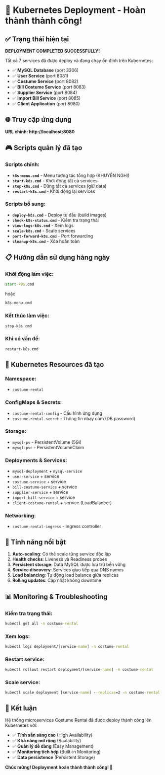 # 🎉 Kubernetes Deployment - Hoàn thành thành công!

## ✅ Trạng thái hiện tại

**DEPLOYMENT COMPLETED SUCCESSFULLY!**

Tất cả 7 services đã được deploy và đang chạy ổn định trên Kubernetes:

- ✅ **MySQL Database** (port 3306)
- ✅ **User Service** (port 8081) 
- ✅ **Costume Service** (port 8082)
- ✅ **Bill Costume Service** (port 8083)
- ✅ **Supplier Service** (port 8084)
- ✅ **Import Bill Service** (port 8085)
- ✅ **Client Application** (port 8080)

## 🌐 Truy cập ứng dụng

**URL chính: http://localhost:8080**

## 🎮 Scripts quản lý đã tạo

### Scripts chính:
- **`k8s-menu.cmd`** - Menu tương tác tổng hợp (KHUYẾN NGHỊ)
- **`start-k8s.cmd`** - Khởi động tất cả services
- **`stop-k8s.cmd`** - Dừng tất cả services (giữ data)
- **`restart-k8s.cmd`** - Khởi động lại services

### Scripts bổ sung:
- **`deploy-k8s.cmd`** - Deploy từ đầu (build images)
- **`check-k8s-status.cmd`** - Kiểm tra trạng thái
- **`view-logs-k8s.cmd`** - Xem logs
- **`scale-k8s.cmd`** - Scale services
- **`port-forward-k8s.cmd`** - Port forwarding
- **`cleanup-k8s.cmd`** - Xóa hoàn toàn

## 📋 Hướng dẫn sử dụng hàng ngày

### Khởi động làm việc:
```cmd
start-k8s.cmd
```
hoặc
```cmd
k8s-menu.cmd
```

### Kết thúc làm việc:
```cmd
stop-k8s.cmd
```

### Khi có vấn đề:
```cmd
restart-k8s.cmd
```

## 🔧 Kubernetes Resources đã tạo

### Namespace:
- `costume-rental`

### ConfigMaps & Secrets:
- `costume-rental-config` - Cấu hình ứng dụng
- `costume-rental-secret` - Thông tin nhạy cảm (DB password)

### Storage:
- `mysql-pv` - PersistentVolume (5Gi)
- `mysql-pvc` - PersistentVolumeClaim

### Deployments & Services:
- `mysql-deployment` + `mysql-service`
- `user-service` + service
- `costume-service` + service  
- `bill-costume-service` + service
- `supplier-service` + service
- `import-bill-service` + service
- `client-costume-rental` + service (LoadBalancer)

### Networking:
- `costume-rental-ingress` - Ingress controller

## 🚀 Tính năng nổi bật

1. **Auto-scaling**: Có thể scale từng service độc lập
2. **Health checks**: Liveness và Readiness probes
3. **Persistent storage**: Data MySQL được lưu trữ bền vững
4. **Service discovery**: Services giao tiếp qua DNS names
5. **Load balancing**: Tự động load balance giữa replicas
6. **Rolling updates**: Cập nhật không downtime

## 📊 Monitoring & Troubleshooting

### Kiểm tra trạng thái:
```cmd
kubectl get all -n costume-rental
```

### Xem logs:
```cmd
kubectl logs deployment/[service-name] -n costume-rental
```

### Restart service:
```cmd
kubectl rollout restart deployment/[service-name] -n costume-rental
```

### Scale service:
```cmd
kubectl scale deployment [service-name] --replicas=2 -n costume-rental
```

## 🎯 Kết luận

Hệ thống microservices Costume Rental đã được deploy thành công lên Kubernetes với:

- ✅ **Tính sẵn sàng cao** (High Availability)
- ✅ **Khả năng mở rộng** (Scalability) 
- ✅ **Quản lý dễ dàng** (Easy Management)
- ✅ **Monitoring tích hợp** (Built-in Monitoring)
- ✅ **Data persistence** (Persistent Storage)

**Chúc mừng! Deployment hoàn thành thành công! 🎉**
